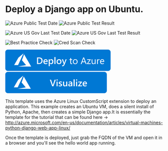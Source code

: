 # Deploy a Django app on Ubuntu.

![Azure Public Test Date](https://azurequickstartsservice.blob.core.windows.net/badges/django-app/PublicLastTestDate.svg)
![Azure Public Test Result](https://azurequickstartsservice.blob.core.windows.net/badges/django-app/PublicDeployment.svg)

![Azure US Gov Last Test Date](https://azurequickstartsservice.blob.core.windows.net/badges/django-app/FairfaxLastTestDate.svg)
![Azure US Gov Last Test Result](https://azurequickstartsservice.blob.core.windows.net/badges/django-app/FairfaxDeployment.svg)

![Best Practice Check](https://azurequickstartsservice.blob.core.windows.net/badges/django-app/BestPracticeResult.svg)
![Cred Scan Check](https://azurequickstartsservice.blob.core.windows.net/badges/django-app/CredScanResult.svg)

[![Deploy To Azure](https://raw.githubusercontent.com/Azure/azure-quickstart-templates/master/1-CONTRIBUTION-GUIDE/images/deploytoazure.svg?sanitize=true)]("https://portal.azure.com/#create/Microsoft.Template/uri/https%3A%2F%2Fraw.githubusercontent.com%2FAzure%2Fazure-quickstart-templates%2Fmaster%2Fdjango-app%2Fazuredeploy.json")
[![Visualize](https://raw.githubusercontent.com/Azure/azure-quickstart-templates/master/1-CONTRIBUTION-GUIDE/images/visualizebutton.svg?sanitize=true)]("http://armviz.io/#/?load=https%3A%2F%2Fraw.githubusercontent.com%2FAzure%2Fazure-quickstart-templates%2Fmaster%2Fdjango-app%2Fazuredeploy.json")

This template uses the Azure Linux CustomScript extension to deploy an
application. This example creates an Ubuntu VM, does a silent install of Python,
Apache, then creates a simple Django app.It is essentially the template for the
tutorial that can be found here ->
http://azure.microsoft.com/en-us/documentation/articles/virtual-machines-python-django-web-app-linux/

Once the template is deployed, just grab the FQDN of the VM and open it in a
browser and you'll see the hello world app running.

